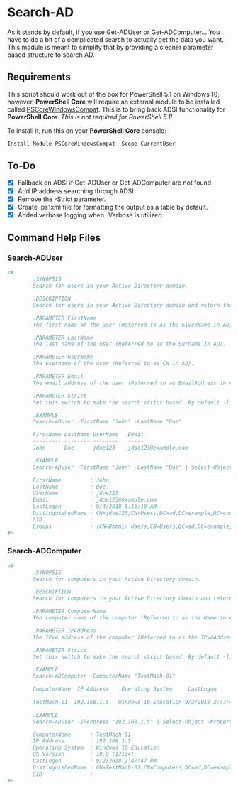 # Search-AD

As it stands by default, if you use Get-ADUser or Get-ADComputer... You have to do a bit of a complicated search to actually get the data you want. This module is meant to simplify that by providing a cleaner parameter based structure to search AD.

## Requirements

This script should work out of the box for PowerShell 5.1 on Windows 10; however, **PowerShell Core** will require an external module to be installed called [PSCoreWindowsCompat](https://github.com/markekraus/PSCoreWindowsCompat). This is to bring back ADSI functionality for **PowerShell Core**. *This is not required for PowerShell 5.1!*

To install it, run this on your **PowerShell Core** console:
```powershell
Install-Module PSCoreWindowsCompat -Scope CurrentUser
```

## To-Do

- [x] Fallback on ADSI if Get-ADUser or Get-ADComputer are not found.
- [x] Add IP address searching through ADSI.
- [x] Remove the -Strict parameter.
- [x] Create .ps1xml file for formatting the output as a table by default.
- [x] Added verbose logging when -Verbose is utilized. 

## Command Help Files

### Search-ADUser

```powershell
<#
        .SYNOPSIS
        Search for users in your Active Directory domain.

        .DESCRIPTION
        Search for users in your Active Directory domain and return the data in a quick and readable format that helpdesk users can use.

        .PARAMETER FirstName
        The first name of the user (Referred to as the GivenName in AD).

        .PARAMETER LastName
        The last name of the user (Referred to as the Surname in AD).

        .PARAMETER UserName
        The username of the user (Referred to as CN in AD).

        .PARAMETER Email
        The email address of the user (Referred to as EmailAddress in AD).

        .PARAMETER Strict
        Set this switch to make the search strict based. By default -like is used in the search.

        .EXAMPLE
        Search-ADUser -FirstName "John" -LastName "Doe"

        FirstName LastName UserName   Email
        --------- -------- --------   -----
        John      Doe      jdoe123    jdoe123@example.com

        .EXAMPLE
        Search-ADUser -FirstName "John" -LastName "Doe" | Select-Object -Property *

        FirstName         : John
        LastName          : Doe
        UserName          : jdoe123
        Email             : jdoe123@example.com
        LastLogon         : 9/4/2018 8:16:10 AM
        DistinguishedName : CN=jdoe123,CN=Users,DC=ad,DC=example,DC=com
        SID               : 
        Groups            : {CN=Domain Users,CN=Users,DC=ad,DC=example,DC=com}
#>
```

### Search-ADComputer

```powershell
<#
        .SYNOPSIS
        Search for computers in your Active Directory domain.

        .DESCRIPTION
        Search for computers in your Active Directory domain and return the data in a quick and readable format that helpdesk users can use.

        .PARAMETER ComputerName
        The computer name of the computer (Referred to as the Name in AD).

        .PARAMETER IPAddress
        The IPv4 address of the computer (Referred to as the IPv4Address in AD).

        .PARAMETER Strict
        Set this switch to make the search strict based. By default -like is used in the search.

        .EXAMPLE
        Search-ADComputer -ComputerName "TestMach-01"

        ComputerName  IP Address    Operating System     LastLogon
        ------------  ----------    ----------------     ---------
        TestMach-01  192.168.1.5   Windows 10 Education 9/2/2018 2:47:47 PM

        .EXAMPLE
        Search-ADUser -IPAddress "192.168.1.5" | Select-Object -Property *

        ComputerName      : TestMach-01
        IP Address        : 192.168.1.5
        Operating System  : Windows 10 Education
        OS Version        : 10.0 (17134)
        LastLogon         : 9/2/2018 2:47:47 PM
        DistinguishedName : CN=TestMach-01,CN=Computers,DC=ad,DC=example,DC=com
        SID               : 
#>
```